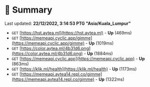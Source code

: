 # 📖 Summary
Last updated: **22/12/2022, 3:14:53 PTG "Asia/Kuala_Lumpur"**

- `GET` [https://hst.aytea.ml](https://hst.aytea.ml) - **Up** (469ms)
- `GET` [https://memeapi.cyclic.app/gimme](https://memeapi.cyclic.app/gimme) - **Up** (1019ms)
- `GET` [https://color.aytea.ml/4b31d6.png](https://color.aytea.ml/4b31d6.png) - **Up** (1884ms)
- `GET` [https://memeapi.cyclic.app](https://memeapi.cyclic.app) - **Up** (863ms)
- `GET` [https://klik.ml/health](https://klik.ml/health) - **Up** (1173ms)
- `GET` [https://memeapi.aytea14.repl.co/gimme](https://memeapi.aytea14.repl.co/gimme) - **Up** (1322ms)
